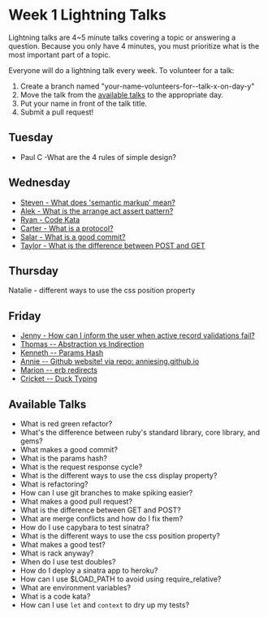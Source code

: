 # Week 1 Lightning Talks
Lightning talks are 4~5 minute talks covering a topic or answering a question.
Because you only have 4 minutes, you must prioritize what is the most important
part of a topic.

Everyone will do a lightning talk every week. To volunteer for a talk:

1. Create a branch named "your-name-volunteers-for--talk-x-on-day-y"
2. Move the talk from the [available talks](#availabl-talks) to the appropriate
   day.
3. Put your name in front of the talk title.
4. Submit a pull request!

## Tuesday
* Paul C -What are the 4 rules of simple design?

## Wednesday

* [Steven - What does 'semantic markup'
   mean?](lightning-talks/semantic-markup-with-steven.md)
* [Alek - What is the  arrange act assert pattern?](arrange-act-assert-with-alek.md)
* [Ryan - Code Kata](lightning-talks/code-kata.md)
* [Carter - What is a protocol?](lightning-talks/what-is-a-protocol-with-carter.md)
* [Salar - What is a good commit?](lightning-talks/good-commits-with-salar.md)
* [Taylor - What is the difference between POST and GET](lightning-talks/what-is-http.md)

## Thursday

Natalie - different ways to use the css position property

## Friday
* [Jenny - How can I inform the user when active record validations fail?](lightning-talks/active-record-validation-errors-jenny.md)
* [Thomas -- Abstraction vs Indirection](lightning-talks/abtraction-vs-indirection-thomas.md)
* [Kenneth -- Params Hash](lightning-talks/params-ken.md)
* [Annie -- Github website! via repo: anniesing.github.io](lightning-talks/) 
* [Marion -- erb redirects](lightning-talks/erb-redirect-marion.md)
* [Cricket -- Duck Typing](lightning-talks/duck-typing-cricket.md)

## Available Talks
* What is red green refactor?
* What's the difference between ruby's standard library, core library, and gems?
* What makes a good commit?
* What is the params hash?
* What is the request response cycle?
* What is the different ways to use the css display property?
* What is refactoring?
* How can I use git branches to make spiking easier?
* What makes a good pull request?
* What is the difference between GET and POST?
* What are merge conflicts and how do I fix them?
* How do I use capybara to test sinatra?
* What is the different ways to use the css position property?
* What makes a good test?
* What is rack anyway?
* When do I use test doubles?
* How do I deploy a sinatra app to heroku?
* How can I use $LOAD\_PATH to avoid using require\_relative?
* What are environment variables?
* What is a code kata?
* How can I use `let` and `context` to dry up my tests?
